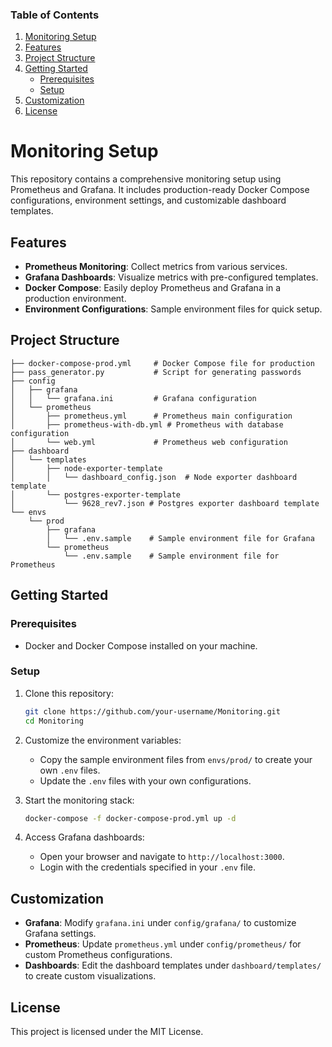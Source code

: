 ### Table of Contents
1. [Monitoring Setup](#monitoring-setup)
2. [Features](#features)
3. [Project Structure](#project-structure)
4. [Getting Started](#getting-started)
   - [Prerequisites](#prerequisites)
   - [Setup](#setup)
5. [Customization](#customization)
6. [License](#license)

# Monitoring Setup

This repository contains a comprehensive monitoring setup using Prometheus and Grafana. It includes production-ready Docker Compose configurations, environment settings, and customizable dashboard templates.

## Features

- **Prometheus Monitoring**: Collect metrics from various services.
- **Grafana Dashboards**: Visualize metrics with pre-configured templates.
- **Docker Compose**: Easily deploy Prometheus and Grafana in a production environment.
- **Environment Configurations**: Sample environment files for quick setup.

## Project Structure

```plaintext
├── docker-compose-prod.yml     # Docker Compose file for production
├── pass_generator.py           # Script for generating passwords
├── config
│   ├── grafana
│   │   └── grafana.ini         # Grafana configuration
│   └── prometheus
│       ├── prometheus.yml      # Prometheus main configuration
│       ├── prometheus-with-db.yml # Prometheus with database configuration
│       └── web.yml             # Prometheus web configuration
├── dashboard
│   └── templates
│       ├── node-exporter-template
│       │   └── dashboard_config.json  # Node exporter dashboard template
│       └── postgres-exporter-template
│           └── 9628_rev7.json # Postgres exporter dashboard template
└── envs
    └── prod
        ├── grafana
        │   └── .env.sample    # Sample environment file for Grafana
        └── prometheus
            └── .env.sample    # Sample environment file for Prometheus
```

## Getting Started

### Prerequisites

- Docker and Docker Compose installed on your machine.

### Setup

1. Clone this repository:
    ```bash
    git clone https://github.com/your-username/Monitoring.git
    cd Monitoring
    ```

2. Customize the environment variables:
    - Copy the sample environment files from `envs/prod/` to create your own `.env` files.
    - Update the `.env` files with your own configurations.

3. Start the monitoring stack:
    ```bash
    docker-compose -f docker-compose-prod.yml up -d
    ```

4. Access Grafana dashboards:
    - Open your browser and navigate to `http://localhost:3000`.
    - Login with the credentials specified in your `.env` file.

## Customization

- **Grafana**: Modify `grafana.ini` under `config/grafana/` to customize Grafana settings.
- **Prometheus**: Update `prometheus.yml` under `config/prometheus/` for custom Prometheus configurations.
- **Dashboards**: Edit the dashboard templates under `dashboard/templates/` to create custom visualizations.

## License

This project is licensed under the MIT License.
